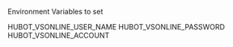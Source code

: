 
Environment Variables to set

HUBOT_VSONLINE_USER_NAME
HUBOT_VSONLINE_PASSWORD
HUBOT_VSONLINE_ACCOUNT
